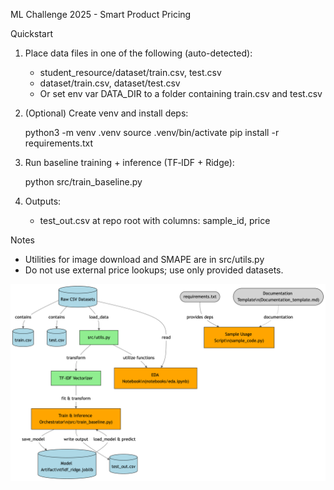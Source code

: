 ML Challenge 2025 - Smart Product Pricing

Quickstart

1. Place data files in one of the following (auto-detected):
	- student_resource/dataset/train.csv, test.csv
	- dataset/train.csv, dataset/test.csv
	- Or set env var DATA_DIR to a folder containing train.csv and test.csv

2. (Optional) Create venv and install deps:

	python3 -m venv .venv
	source .venv/bin/activate
	pip install -r requirements.txt

3. Run baseline training + inference (TF‑IDF + Ridge):

	python src/train_baseline.py

4. Outputs:
	- test_out.csv at repo root with columns: sample_id, price

Notes
- Utilities for image download and SMAPE are in src/utils.py
- Do not use external price lookups; use only provided datasets.


![alt text](https://github.com/gaxxrav/amazon/blob/master/diagram.png)
